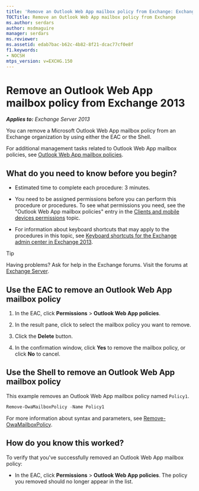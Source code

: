 ```yaml
---
title: 'Remove an Outlook Web App mailbox policy from Exchange: Exchange 2013 Help'
TOCTitle: Remove an Outlook Web App mailbox policy from Exchange
ms.author: serdars
author: msdmaguire
manager: serdars
ms.reviewer:
ms.assetid: edab7bac-b62c-4b82-8f21-dcac77cf0e8f
f1.keywords:
- NOCSH
mtps_version: v=EXCHG.150
---
```


# Remove an Outlook Web App mailbox policy from Exchange 2013

_**Applies to:** Exchange Server 2013_

You can remove a Microsoft Outlook Web App mailbox policy from an Exchange organization by using either the EAC or the Shell.

For additional management tasks related to Outlook Web App mailbox policies, see [Outlook Web App mailbox policies](outlook-web-app-mailbox-policies-exchange-2013-help.md).

## What do you need to know before you begin?

- Estimated time to complete each procedure: 3 minutes.

- You need to be assigned permissions before you can perform this procedure or procedures. To see what permissions you need, see the "Outlook Web App mailbox policies" entry in the [Clients and mobile devices permissions](clients-and-mobile-devices-permissions-exchange-2013-help.md) topic.

- For information about keyboard shortcuts that may apply to the procedures in this topic, see [Keyboard shortcuts for the Exchange admin center in Exchange 2013](keyboard-shortcuts-in-the-exchange-admin-center-2013-help.md).

> [!TIP]
> Having problems? Ask for help in the Exchange forums. Visit the forums at [Exchange Server](https://social.technet.microsoft.com/forums/office/home?category=exchangeserver).

## Use the EAC to remove an Outlook Web App mailbox policy

1. In the EAC, click **Permissions** \> **Outlook Web App policies**.

2. In the result pane, click to select the mailbox policy you want to remove.

3. Click the **Delete** button.

4. In the confirmation window, click **Yes** to remove the mailbox policy, or click **No** to cancel.

## Use the Shell to remove an Outlook Web App mailbox policy

This example removes an Outlook Web App mailbox policy named `Policy1`.

```powershell
Remove-OwaMailboxPolicy -Name Policy1
```

For more information about syntax and parameters, see [Remove-OwaMailboxPolicy](/powershell/module/exchange/remove-owamailboxpolicy).

## How do you know this worked?

To verify that you've successfully removed an Outlook Web App mailbox policy:

- In the EAC, click **Permissions** \> **Outlook Web App policies**. The policy you removed should no longer appear in the list.